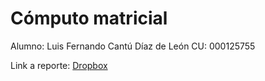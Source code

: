 # Cómputo matricial
Alumno: Luis Fernando Cantú Díaz de León
CU: 000125755

Link a reporte: [Dropbox](https://www.dropbox.com/s/pkr4mn3xdqtf2qg/svd_cuda.pdf?dl=0)
